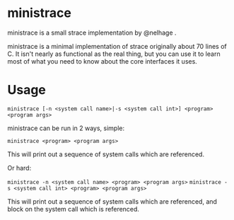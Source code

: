 ministrace
==========

ministrace is a small strace implementation by @nelhage .

ministrace is a minimal implementation of strace originally about 70 lines of C. It isn't nearly as functional as the real thing, but you can use it to learn most of what you need to know about the core interfaces it uses.

Usage
=====

```ministrace [-n <system call name>|-s <system call int>] <program> <program args>```

ministrace can be run in 2 ways, simple:

```ministrace <program> <program args>```

This will print out a sequence of system calls which are referenced.


Or hard:

```ministrace -n <system call name> <program> <program args>```
```ministrace -s <system call int> <program> <program args>```

This will print out a sequence of system calls which are referenced, and block on the system call which is referenced.

